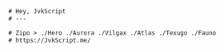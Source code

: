 ```diff
# Hey, JvkScript
# ---

# Zipo > ./Hero ./Aurora ./Vilgax ./Atlas ./Texugo ./Fauno
# https://JvkScript.me/
```

  ##
 

